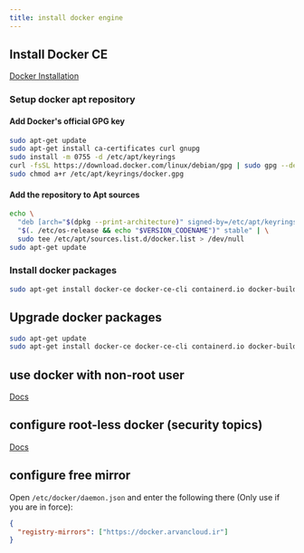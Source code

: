 ```yaml
---
title: install docker engine
---
```


## Install Docker CE

[Docker Installation](https://docs.docker.com/engine/install/debian/)

### Setup docker apt repository

#### Add Docker's official GPG key

```bash
sudo apt-get update
sudo apt-get install ca-certificates curl gnupg
sudo install -m 0755 -d /etc/apt/keyrings
curl -fsSL https://download.docker.com/linux/debian/gpg | sudo gpg --dearmor -o /etc/apt/keyrings/docker.gpg
sudo chmod a+r /etc/apt/keyrings/docker.gpg
```

#### Add the repository to Apt sources

```bash
echo \
  "deb [arch="$(dpkg --print-architecture)" signed-by=/etc/apt/keyrings/docker.gpg] https://download.docker.com/linux/debian \
  "$(. /etc/os-release && echo "$VERSION_CODENAME")" stable" | \
  sudo tee /etc/apt/sources.list.d/docker.list > /dev/null
sudo apt-get update
```

### Install docker packages

```bash
sudo apt-get install docker-ce docker-ce-cli containerd.io docker-buildx-plugin docker-compose-plugin
```

## Upgrade docker packages

```bash
sudo apt-get update
sudo apt-get install docker-ce docker-ce-cli containerd.io docker-buildx-plugin docker-compose-plugin
```

## use docker with non-root user

[Docs](Ihttps://docs.docker.com/engine/install/linux-postinstall/#manage-docker-as-a-non-root-user)

## configure root-less docker (security topics)

[Docs](https://docs.docker.com/engine/security/rootless/)

## configure free mirror

Open `/etc/docker/daemon.json` and enter the following there (Only use if you are in force):


```json
{
  "registry-mirrors": ["https://docker.arvancloud.ir"]
}
```
